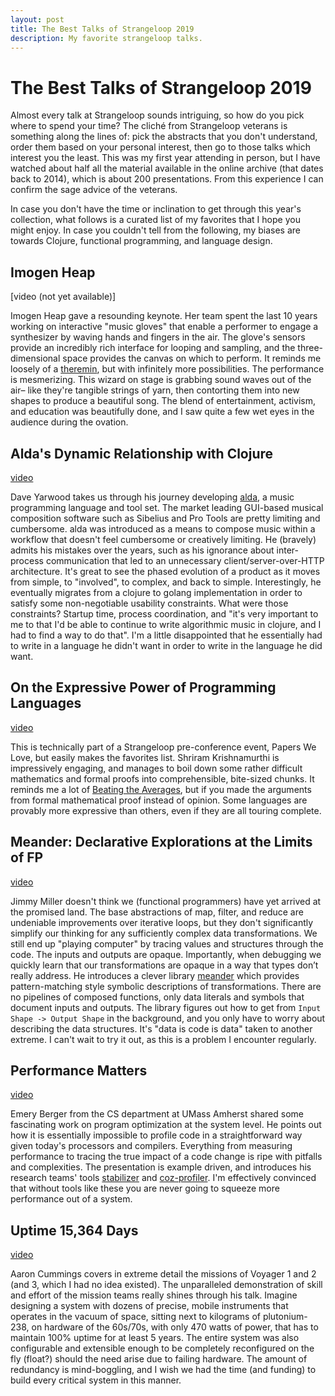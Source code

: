 ```yaml
---
layout: post
title: The Best Talks of Strangeloop 2019
description: My favorite strangeloop talks.
---
```


# The Best Talks of Strangeloop 2019

Almost every talk at Strangeloop sounds intriguing, so how do you pick where to
spend your time? The cliché from Strangeloop veterans is something along the
lines of: pick the abstracts that you don't understand, order them based on your
personal interest, then go to those talks which interest you the least. This was
my first year attending in person, but I have watched about half all the
material available in the online archive (that dates back to 2014), which is
about 200 presentations. From this experience I can confirm the sage advice of
the veterans.

In case you don't have the time or inclination to get through this year's
collection, what follows is a curated list of my favorites that I hope you might
enjoy. In case you couldn't tell from the following, my biases are towards
Clojure, functional programming, and language design.

## Imogen Heap

[video (not yet available)]

Imogen Heap gave a resounding keynote. Her team spent the last 10 years working
on interactive "music gloves" that enable a performer to engage a synthesizer by
waving hands and fingers in the air. The glove's sensors provide an incredibly
rich interface for looping and sampling, and the three-dimensional space
provides the canvas on which to perform. It reminds me loosely of a
[theremin](https://en.wikipedia.org/wiki/Theremin), but with infinitely more
possibilities. The performance is mesmerizing. This wizard on stage is grabbing
sound waves out of the air– like they're tangible strings of yarn, then
contorting them into new shapes to produce a beautiful song. The blend of
entertainment, activism, and education was beautifully done, and I saw quite a
few wet eyes in the audience during the ovation.

## Alda's Dynamic Relationship with Clojure

[video](https://www.youtube.com/watch?v=6hUihVWdgW0)

Dave Yarwood takes us through his journey developing
[alda](https://github.com/alda-lang), a music programming language and tool set.
The market leading GUI-based musical composition software such as Sibelius and
Pro Tools are pretty limiting and cumbersome. alda was introduced as a means to
compose music within a workflow that doesn't feel cumbersome or creatively
limiting. He (bravely) admits his mistakes over the years, such as his ignorance
about inter-process communication that led to an unnecessary
client/server-over-HTTP architecture. It's great to see the phased evolution of
a product as it moves from simple, to "involved", to complex, and back to
simple. Interestingly, he eventually migrates from a clojure to golang
implementation in order to satisfy some non-negotiable usability constraints.
What were those constraints? Startup time, process coordination, and "it's very
important to me to that I'd be able to continue to write algorithmic music in
clojure, and I had to find a way to do that". I'm a little disappointed that he
essentially had to write in a language he didn't want in order to write in the
language he did want.

## On the Expressive Power of Programming Languages

[video](https://www.youtube.com/watch?v=43XaZEn2aLc)

This is technically part of a Strangeloop pre-conference event, Papers We Love,
but easily makes the favorites list. Shriram Krishnamurthi is impressively
engaging, and manages to boil down some rather difficult mathematics and formal
proofs into comprehensible, bite-sized chunks. It reminds me a lot of [Beating
the Averages](http://www.paulgraham.com/avg.html), but if you made the arguments
from formal mathematical proof instead of opinion. Some languages are provably
more expressive than others, even if they are all touring complete.

## Meander: Declarative Explorations at the Limits of FP

[video](https://www.youtube.com/watch?v=9fhnJpCgtUw)

Jimmy Miller doesn't think we (functional programmers) have yet arrived at the
promised land. The base abstractions of map, filter, and reduce are undeniable
improvements over iterative loops, but they don't significantly simplify our
thinking for any sufficiently complex data transformations. We still end up
"playing computer" by tracing values and structures through the code. The inputs
and outputs are opaque. Importantly, when debugging we quickly learn that our
transformations are opaque in a way that types don’t really address. He
introduces a clever library [meander](https://github.com/noprompt/meander) which
provides pattern-matching style symbolic descriptions of transformations. There
are no pipelines of composed functions, only data literals and symbols that
document inputs and outputs. The library figures out how to get from `Input
Shape -> Output Shape` in the background, and you only have to worry about
describing the data structures. It's "data is code is data" taken to another
extreme. I can't wait to try it out, as this is a problem I encounter regularly.

## Performance Matters

[video](https://www.youtube.com/watch?v=r-TLSBdHe1A)

Emery Berger from the CS department at UMass Amherst shared some fascinating
work on program optimization at the system level. He points out how it is
essentially impossible to profile code in a straightforward way given today's
processors and compilers. Everything from measuring performance to tracing the
true impact of a code change is ripe with pitfalls and complexities. The
presentation is example driven, and introduces his research teams' tools
[stabilizer](https://dl.acm.org/citation.cfm?id=2451116.2451141) and
[coz-profiler](https://github.com/plasma-umass/coz). I'm effectively convinced
that without tools like these you are never going to squeeze more performance
out of a system.

## Uptime 15,364 Days

[video](https://www.youtube.com/watch?v=H62hZJVqs2o)

Aaron Cummings covers in extreme detail the missions of Voyager 1 and 2 (and 3,
which I had no idea existed). The unparalleled demonstration of skill and effort
of the mission teams really shines through his talk. Imagine designing a system
with dozens of precise, mobile instruments that operates in the vacuum of space,
sitting next to kilograms of plutonium-238, on hardware of the 60s/70s, with
only 470 watts of power, that has to maintain 100% uptime for at least 5 years.
The entire system was also configurable and extensible enough to be completely
reconfigured on the fly (float?) should the need arise due to failing hardware.
The amount of redundancy is mind-boggling, and I wish we had the time (and
funding) to build every critical system in this manner.
